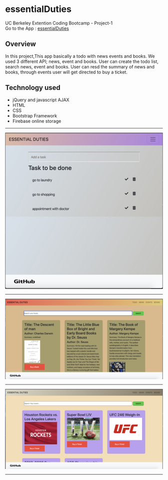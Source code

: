 <h1> essentialDuties </h1>
UC Berkeley Extention Coding Bootcamp - Project-1
<br>
Go to the App : <a href="https://morning-plains-91074.herokuapp.com/home.html" target="_/blank"> essentialDuties </a>

<h2>Overview</h2>
In this project,This app basically a todo with news events and books. We used 3 different API; news, event and books. User can create the todo list, search news, event and books. User can resd the summary of news and books, through events user will get directed to buy a ticket. 

<h2>Technology used</h2>
<ul>
    <li>jQuery and javascript AJAX</li>
    <li>HTML</li>
    <li>CSS</li>
    <li>Bootstrap Framework</li>
    <li>Firebase online storage</li>
</ul>
<hr>
<img src="assets/images/todo.png" target="_/blank">
<hr>
<img src="assets/images/books.png" target="_/blank">
<hr>
<img src="assets/images/events.png" target="_/blank">
<hr>
